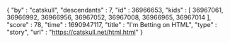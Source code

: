 {
  "by" : "catskull",
  "descendants" : 7,
  "id" : 36966653,
  "kids" : [ 36967061, 36966992, 36966956, 36967052, 36967008, 36966965, 36967014 ],
  "score" : 78,
  "time" : 1690947117,
  "title" : "I'm Betting on HTML",
  "type" : "story",
  "url" : "https://catskull.net/html.html"
}
